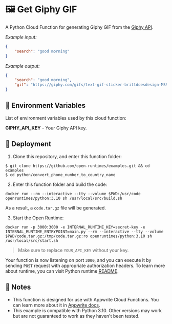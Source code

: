 # 🖼️ Get Giphy GIF

A Python Cloud Function for generating Giphy GIF from the [Giphy API](https://developers.giphy.com/docs/api#quick-start-guide).

_Example input:_

```json
{
    "search": "good morning"
}
```

_Example output:_


```json
{
    "search": "good morning",
    "gif": "https://giphy.com/gifs/text-gif-sticker-brittdoesdesign-MS9Yq6Y718CSiDTxR5"
}
```

## 📝 Environment Variables

List of environment variables used by this cloud function:

**GIPHY_API_KEY** - Your Giphy API key.

## 🚀 Deployment

1. Clone this repository, and enter this function folder:

```
$ git clone https://github.com/open-runtimes/examples.git && cd examples
$ cd python/convert_phone_number_to_country_name
```

2. Enter this function folder and build the code:
```
docker run --rm --interactive --tty --volume $PWD:/usr/code openruntimes/python:3.10 sh /usr/local/src/build.sh
```
As a result, a `code.tar.gz` file will be generated.

3. Start the Open Runtime:
```
docker run -p 3000:3000 -e INTERNAL_RUNTIME_KEY=secret-key -e INTERNAL_RUNTIME_ENTRYPOINT=main.py --rm --interactive --tty --volume $PWD/code.tar.gz:/tmp/code.tar.gz:ro openruntimes/python:3.10 sh /usr/local/src/start.sh
```

> Make sure to replace `YOUR_API_KEY` without your key.

Your function is now listening on port `3000`, and you can execute it by sending `POST` request with appropriate authorization headers. To learn more about runtime, you can visit Python runtime [README](https://github.com/open-runtimes/open-runtimes/tree/main/runtimes/python-3.10).

## 📝 Notes
 - This function is designed for use with Appwrite Cloud Functions. You can learn more about it in [Appwrite docs](https://appwrite.io/docs/functions).
 - This example is compatible with Python 3.10. Other versions may work but are not guaranteed to work as they haven't been tested.